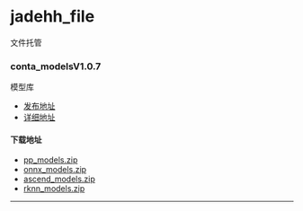 # jadehh_file
文件托管
### conta_modelsV1.0.7
模型库
* [发布地址](https://github.com/jadehh/ContainerOCR/releases/tag/conta_modelsV1.0.7)
* [详细地址](https://github.com/jadehh/ContainerOCR/releases/tag/conta_modelsV1.0.7)

#### 下载地址
* [pp_models.zip]()
* [onnx_models.zip]()
* [ascend_models.zip]()
* [rknn_models.zip]()
---
